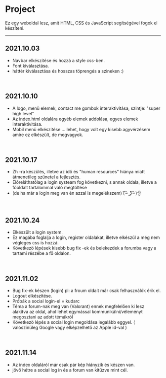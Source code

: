 # Project
Ez egy weboldal lesz, amit HTML, CSS és JavaScript segítségével fogok el készíteni.
***

## 2021.10.03
*  Navbar elkészitése és hozzá a style css-ben.
*  Font kiválasztása.
*  háttér kiválasztása és hosszas töprengés a szineken :)

<br>

## 2021.10.10
* A logo, menü elemek, contact me gombok interaktivitása, szintje: "super high level" 
* Az index.html oldalára egyéb elemek addolása, egyes elemek interaktivitása.
* Mobil menü elkészitése ... lehet, hogy volt egy kisebb agyvérzésem amire ez elkészült, de megvagyok.

<br>

## 2021.10.17
* Zh -ra készülés, illetve az idő és "human resources" hiánya miatt átmenetileg szünetel a fejlesztés.
* Előreláthatólag a login systeam fog következni, s annak oldala, illetve a főoldalt tartalommal való megtöltése 
* (de ha már a login meg van én azzal is megelékszem) (͠≖ ͜ʖ͠≖)👌

<br>

## 2021.10.24
* Elkészűlt a login system.
* Ez magába foglalja a login, register oldalakat, illetve elkészűl a még nem végleges css is hozzá.
* Következö lépések kisebb bug fix -ek és belekezdek a forumba vagy a tartami részébe a fő oldalon. 

<br> 

## 2021.11.02
* Bug fix-ek készen (login) pl: a froum oldalt már csak felhasználók érik el.
* Logout elkészítése.
* Próbák a social login-el = kudarc
* Téma a forum-nak meg van (Valorant) ennek megfelelően ki lesz alakítva az oldal, ahol lehet egymással kommunikálni/véleményt megosztani az adott témákról
* Következö lépés a social login megoldása legalább eggyel. ( valószinüleg Google vagy elképzelhető az Apple id-val )

<br>

## 2021.11.14
* Az index oldaláról már csak pár kép hiányzik és készen van.
* jövő hétre a social log in és a forum van kitűzve mint cél.
